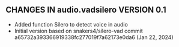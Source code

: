 ## CHANGES IN audio.vadsilero VERSION 0.1

- Added function Silero to detect voice in audio
- Initial version based on snakers4/silero-vad commit a65732a393366919338fc277019f7a62173e0da6 (Jan 22, 2024)


